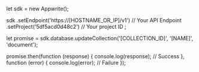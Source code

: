 let sdk = new Appwrite();

sdk
    .setEndpoint('https://[HOSTNAME_OR_IP]/v1') // Your API Endpoint
    .setProject('5df5acd0d48c2') // Your project ID
;

let promise = sdk.database.updateCollection('[COLLECTION_ID]', '[NAME]', 'document');

promise.then(function (response) {
    console.log(response); // Success
}, function (error) {
    console.log(error); // Failure
});
